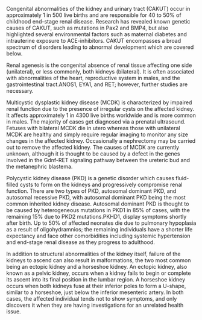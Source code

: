 Congenital abnormalities of the kidney and urinary tract (CAKUT) occur in approximately 1 in 500 live births and are responsible for 40 to 50% of childhood end-stage renal disease. Research has revealed known genetic causes of CAKUT, such as mutations in Pax2 and BMP4, but also highlighted several environmental factors such as maternal diabetes and intrauterine exposure to ACE-inhibitors. CAKUT encompasses a broad spectrum of disorders leading to abnormal development which are covered below.

Renal agenesis is the congenital absence of renal tissue affecting one side (unilateral), or less commonly, both kidneys (bilateral). It is often associated with abnormalities of the heart, reproductive system in males, and the gastrointestinal tract.ANOS1, EYA1, and RET; however, further studies are necessary.

Multicystic dysplastic kidney disease (MCDK) is characterized by impaired renal function due to the presence of irregular cysts on the affected kidney. It affects approximately 1 in 4300 live births worldwide and is more common in males. The majority of cases get diagnosed via a prenatal ultrasound. Fetuses with bilateral MCDK die in utero whereas those with unilateral MCDK are healthy and simply require regular imaging to monitor any size changes in the affected kidney. Occasionally a nephrectomy may be carried out to remove the affected kidney. The causes of MCDK are currently unknown, although it is thought to be caused by a defect in the genes involved in the Gdnf-RET signaling pathway between the ureteric bud and the metanephric blastema.

Polycystic kidney disease (PKD) is a genetic disorder which causes fluid-filled cysts to form on the kidneys and progressively compromise renal function. There are two types of PKD, autosomal dominant PKD, and autosomal recessive PKD, with autosomal dominant PKD being the most common inherited kidney disease. Autosomal dominant PKD is thought to be caused by heterogeneous mutations in PKD1 in 85% of cases, with the remaining 15% due to PKD2 mutations.PKHD1, display symptoms shortly after birth. Up to 50% of affected neonates die due to pulmonary hypoplasia as a result of oligohydramnios; the remaining individuals have a shorter life expectancy and face other comorbidities including systemic hypertension and end-stage renal disease as they progress to adulthood.

In addition to structural abnormalities of the kidney itself, failure of the kidneys to ascend can also result in malformations, the two most common being an ectopic kidney and a horseshoe kidney. An ectopic kidney, also known as a pelvic kidney, occurs when a kidney fails to begin or complete its ascent into its final position in the lumbar region. A horseshoe kidney occurs when both kidneys fuse at their inferior poles to form a U-shape, similar to a horseshoe, just below the inferior mesenteric artery. In both cases, the affected individual tends not to show symptoms, and only discovers it when they are having investigations for an unrelated health issue.